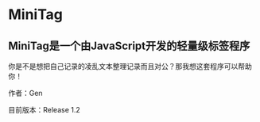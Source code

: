 <h1>MiniTag</h1>
<h2>MiniTag是一个由JavaScript开发的轻量级标签程序</h2>
<p>你是不是想把自己记录的凌乱文本整理记录而且对公？那我想这套程序可以帮助你！</p>
<p>作者：Gen</p>
<p>目前版本：Release 1.2</p>
<br>
